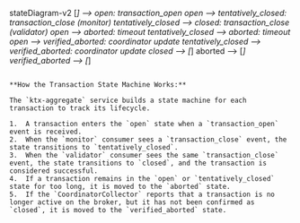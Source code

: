 stateDiagram-v2
    [*] --> open: transaction_open
    open --> tentatively_closed: transaction_close (monitor)
    tentatively_closed --> closed: transaction_close (validator)
    open --> aborted: timeout
    tentatively_closed --> aborted: timeout
    open --> verified_aborted: coordinator update
    tentatively_closed --> verified_aborted: coordinator update
    closed --> [*]
    aborted --> [*]
    verified_aborted --> [*]
```

**How the Transaction State Machine Works:**

The `ktx-aggregate` service builds a state machine for each transaction to track its lifecycle.

1.  A transaction enters the `open` state when a `transaction_open` event is received.
2.  When the `monitor` consumer sees a `transaction_close` event, the state transitions to `tentatively_closed`.
3.  When the `validator` consumer sees the same `transaction_close` event, the state transitions to `closed`, and the transaction is considered successful.
4.  If a transaction remains in the `open` or `tentatively_closed` state for too long, it is moved to the `aborted` state.
5.  If the `CoordinatorCollector` reports that a transaction is no longer active on the broker, but it has not been confirmed as `closed`, it is moved to the `verified_aborted` state.
